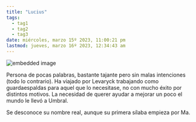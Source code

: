 ```yaml
---
title: "Lucius"
tags:
  - tag1
  - tag2
  - tag3
date: miércoles, marzo 15º 2023, 11:00:21 pm
lastmod: jueves, marzo 16º 2023, 12:34:43 am
---
```


![embedded image](https://assets.legendkeeper.com/ef53981f-e2cb-42dd-af7f-35be4e525293.png "Attachment")

Persona de pocas palabras, bastante tajante pero sin malas intenciones (todo lo contrario). Ha viajado por Levaryck trabajando como guardaespaldas para aquel que lo necesitase, no con mucho éxito por distintos motivos. La necesidad de querer ayudar a mejorar un poco el mundo le llevó a Umbral.

Se desconoce su nombre real, aunque su primera sílaba empieza por Ma.